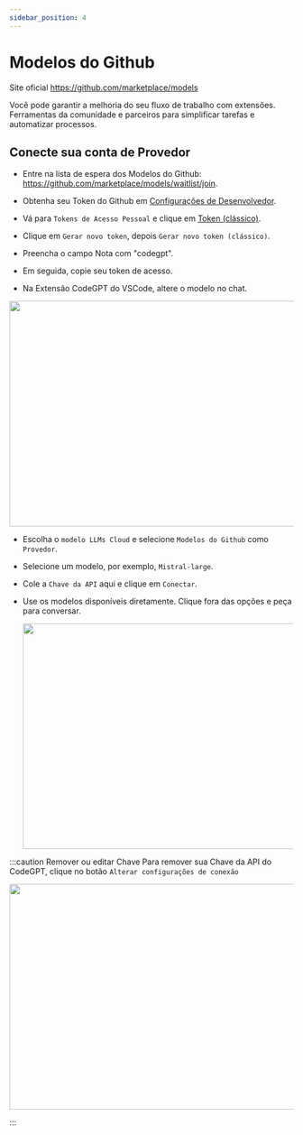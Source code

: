 ```yaml
---
sidebar_position: 4
---
```

# Modelos do Github

Site oficial https://github.com/marketplace/models

Você pode garantir a melhoria do seu fluxo de trabalho com extensões.
Ferramentas da comunidade e parceiros para simplificar tarefas e automatizar processos.

## Conecte sua conta de Provedor

- Entre na lista de espera dos Modelos do Github: https://github.com/marketplace/models/waitlist/join.
- Obtenha seu Token do Github em [Configurações de Desenvolvedor](https://github.com/settings/apps).
- Vá para `Tokens de Acesso Pessoal` e clique em [Token (clássico)](https://github.com/settings/tokens).
- Clique em `Gerar novo token`, depois `Gerar novo token (clássico)`.
- Preencha o campo Nota com "codegpt".
- Em seguida, copie seu token de acesso.
   
- Na Extensão CodeGPT do VSCode, altere o modelo no chat.

<p align="center"><img width="550" height="400" src="https://github.com/user-attachments/assets/0a6791c5-bdf1-4410-a77a-4e9083993b7a"/></p>

- Escolha o `modelo LLMs Cloud` e selecione `Modelos do Github` como `Provedor`.
- Selecione um modelo, por exemplo, `Mistral-large`.
- Cole a `Chave da API` aqui e clique em `Conectar`.
- Use os modelos disponíveis diretamente. Clique fora das opções e peça para conversar.

  <p align="center"><img width="550" height="400" src="https://github.com/user-attachments/assets/9d12c9d3-9cc8-47ec-8708-8e35b4a214a2"/></p>

:::caution Remover ou editar Chave
Para remover sua Chave da API do CodeGPT, clique no botão `Alterar configurações de conexão`
 <p align="center"><img width="550" height="400" src="https://github.com/user-attachments/assets/80c61868-3a7a-4972-bd46-c2540604a5d6"/></p>
:::